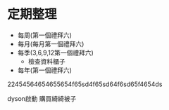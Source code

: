 # 定期整理
* 每周(第一個禮拜六)
* 每月(每月第一個禮拜六)
* 每季(3,6,9,12第一個禮拜六)
    - 檢查資料櫃子
* 每年(第一個禮拜六)




22454564654655654f65sd4f65sd64f6sd65f4654ds

dyson啟動
購買綺綺被子
